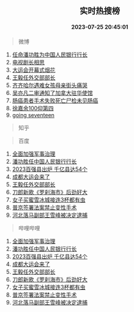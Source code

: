 <div align="center"><h2>实时热搜榜</h2><h4>2023-07-25 20:45:01</h4></div>

> 微博  

1. [任命潘功胜为中国人民银行行长](https://s.weibo.com/weibo?q=%23%E4%BB%BB%E5%91%BD%E6%BD%98%E5%8A%9F%E8%83%9C%E4%B8%BA%E4%B8%AD%E5%9B%BD%E4%BA%BA%E6%B0%91%E9%93%B6%E8%A1%8C%E8%A1%8C%E9%95%BF%23&t=31&band_rank=1&Refer=top)<br />
2. [电视剧长相思](https://s.weibo.com/weibo?q=%E7%94%B5%E8%A7%86%E5%89%A7%E9%95%BF%E7%9B%B8%E6%80%9D&t=31&band_rank=2&Refer=top)<br />
3. [大运会开幕式烟花](https://s.weibo.com/weibo?q=%23%E5%A4%A7%E8%BF%90%E4%BC%9A%E5%BC%80%E5%B9%95%E5%BC%8F%E7%83%9F%E8%8A%B1%23&t=31&band_rank=3&Refer=top)<br />
4. [王毅任外交部部长](https://s.weibo.com/weibo?q=%23%E7%8E%8B%E6%AF%85%E4%BB%BB%E5%A4%96%E4%BA%A4%E9%83%A8%E9%83%A8%E9%95%BF%23&t=31&band_rank=4&Refer=top)<br />
5. [齐齐哈尔遇难女孩母亲街头痛哭](https://s.weibo.com/weibo?q=%23%E9%BD%90%E9%BD%90%E5%93%88%E5%B0%94%E9%81%87%E9%9A%BE%E5%A5%B3%E5%AD%A9%E6%AF%8D%E4%BA%B2%E8%A1%97%E5%A4%B4%E7%97%9B%E5%93%AD%23&t=31&band_rank=5&Refer=top)<br />
6. [吴亦凡二审通知了加拿大驻华使馆](https://s.weibo.com/weibo?q=%23%E5%90%B4%E4%BA%A6%E5%87%A1%E4%BA%8C%E5%AE%A1%E9%80%9A%E7%9F%A5%E4%BA%86%E5%8A%A0%E6%8B%BF%E5%A4%A7%E9%A9%BB%E5%8D%8E%E4%BD%BF%E9%A6%86%23&t=31&band_rank=6&Refer=top)<br />
7. [肠癌患者手术失败死亡尸检未见肠癌](https://s.weibo.com/weibo?q=%23%E8%82%A0%E7%99%8C%E6%82%A3%E8%80%85%E6%89%8B%E6%9C%AF%E5%A4%B1%E8%B4%A5%E6%AD%BB%E4%BA%A1%E5%B0%B8%E6%A3%80%E6%9C%AA%E8%A7%81%E8%82%A0%E7%99%8C%23&t=31&band_rank=7&Refer=top)<br />
8. [徐嘉余100仰第四](https://s.weibo.com/weibo?q=%23%E5%BE%90%E5%98%89%E4%BD%99100%E4%BB%B0%E7%AC%AC%E5%9B%9B%23&t=31&band_rank=8&Refer=top)<br />
9. [going seventeen](https://s.weibo.com/weibo?q=going%20seventeen&t=31&band_rank=9&Refer=top)<br />

> 知乎  


> 百度  

1. [全面加强军事治理](https://www.baidu.com/s?wd=%E5%85%A8%E9%9D%A2%E5%8A%A0%E5%BC%BA%E5%86%9B%E4%BA%8B%E6%B2%BB%E7%90%86&sa=fyb_news&rsv_dl=fyb_news)<br />
2. [潘功胜任中国人民银行行长](https://www.baidu.com/s?wd=%E6%BD%98%E5%8A%9F%E8%83%9C%E4%BB%BB%E4%B8%AD%E5%9B%BD%E4%BA%BA%E6%B0%91%E9%93%B6%E8%A1%8C%E8%A1%8C%E9%95%BF&sa=fyb_news&rsv_dl=fyb_news)<br />
3. [2023百强县出炉 千亿县达54个](https://www.baidu.com/s?wd=2023%E7%99%BE%E5%BC%BA%E5%8E%BF%E5%87%BA%E7%82%89+%E5%8D%83%E4%BA%BF%E5%8E%BF%E8%BE%BE54%E4%B8%AA&sa=fyb_news&rsv_dl=fyb_news)<br />
4. [成都大运会来了](https://www.baidu.com/s?wd=%E6%88%90%E9%83%BD%E5%A4%A7%E8%BF%90%E4%BC%9A%E6%9D%A5%E4%BA%86&sa=fyb_news&rsv_dl=fyb_news)<br />
5. [王毅任外交部部长](https://www.baidu.com/s?wd=%E7%8E%8B%E6%AF%85%E4%BB%BB%E5%A4%96%E4%BA%A4%E9%83%A8%E9%83%A8%E9%95%BF&sa=fyb_news&rsv_dl=fyb_news)<br />
6. [刀郎新歌《罗刹海市》后劲好大](https://www.baidu.com/s?wd=%E5%88%80%E9%83%8E%E6%96%B0%E6%AD%8C%E3%80%8A%E7%BD%97%E5%88%B9%E6%B5%B7%E5%B8%82%E3%80%8B%E5%90%8E%E5%8A%B2%E5%A5%BD%E5%A4%A7&sa=fyb_news&rsv_dl=fyb_news)<br />
7. [女子买蜜雪冰城接连3杯都有虫](https://www.baidu.com/s?wd=%E5%A5%B3%E5%AD%90%E4%B9%B0%E8%9C%9C%E9%9B%AA%E5%86%B0%E5%9F%8E%E6%8E%A5%E8%BF%9E3%E6%9D%AF%E9%83%BD%E6%9C%89%E8%99%AB&sa=fyb_news&rsv_dl=fyb_news)<br />
8. [普京签署法案禁止变性手术](https://www.baidu.com/s?wd=%E6%99%AE%E4%BA%AC%E7%AD%BE%E7%BD%B2%E6%B3%95%E6%A1%88%E7%A6%81%E6%AD%A2%E5%8F%98%E6%80%A7%E6%89%8B%E6%9C%AF&sa=fyb_news&rsv_dl=fyb_news)<br />
9. [河北落马副部王雪峰被决定逮捕](https://www.baidu.com/s?wd=%E6%B2%B3%E5%8C%97%E8%90%BD%E9%A9%AC%E5%89%AF%E9%83%A8%E7%8E%8B%E9%9B%AA%E5%B3%B0%E8%A2%AB%E5%86%B3%E5%AE%9A%E9%80%AE%E6%8D%95&sa=fyb_news&rsv_dl=fyb_news)<br />

> 哔哩哔哩  

1. [全面加强军事治理](https://www.baidu.com/s?wd=%E5%85%A8%E9%9D%A2%E5%8A%A0%E5%BC%BA%E5%86%9B%E4%BA%8B%E6%B2%BB%E7%90%86&sa=fyb_news&rsv_dl=fyb_news)<br />
2. [潘功胜任中国人民银行行长](https://www.baidu.com/s?wd=%E6%BD%98%E5%8A%9F%E8%83%9C%E4%BB%BB%E4%B8%AD%E5%9B%BD%E4%BA%BA%E6%B0%91%E9%93%B6%E8%A1%8C%E8%A1%8C%E9%95%BF&sa=fyb_news&rsv_dl=fyb_news)<br />
3. [2023百强县出炉 千亿县达54个](https://www.baidu.com/s?wd=2023%E7%99%BE%E5%BC%BA%E5%8E%BF%E5%87%BA%E7%82%89+%E5%8D%83%E4%BA%BF%E5%8E%BF%E8%BE%BE54%E4%B8%AA&sa=fyb_news&rsv_dl=fyb_news)<br />
4. [成都大运会来了](https://www.baidu.com/s?wd=%E6%88%90%E9%83%BD%E5%A4%A7%E8%BF%90%E4%BC%9A%E6%9D%A5%E4%BA%86&sa=fyb_news&rsv_dl=fyb_news)<br />
5. [王毅任外交部部长](https://www.baidu.com/s?wd=%E7%8E%8B%E6%AF%85%E4%BB%BB%E5%A4%96%E4%BA%A4%E9%83%A8%E9%83%A8%E9%95%BF&sa=fyb_news&rsv_dl=fyb_news)<br />
6. [刀郎新歌《罗刹海市》后劲好大](https://www.baidu.com/s?wd=%E5%88%80%E9%83%8E%E6%96%B0%E6%AD%8C%E3%80%8A%E7%BD%97%E5%88%B9%E6%B5%B7%E5%B8%82%E3%80%8B%E5%90%8E%E5%8A%B2%E5%A5%BD%E5%A4%A7&sa=fyb_news&rsv_dl=fyb_news)<br />
7. [女子买蜜雪冰城接连3杯都有虫](https://www.baidu.com/s?wd=%E5%A5%B3%E5%AD%90%E4%B9%B0%E8%9C%9C%E9%9B%AA%E5%86%B0%E5%9F%8E%E6%8E%A5%E8%BF%9E3%E6%9D%AF%E9%83%BD%E6%9C%89%E8%99%AB&sa=fyb_news&rsv_dl=fyb_news)<br />
8. [普京签署法案禁止变性手术](https://www.baidu.com/s?wd=%E6%99%AE%E4%BA%AC%E7%AD%BE%E7%BD%B2%E6%B3%95%E6%A1%88%E7%A6%81%E6%AD%A2%E5%8F%98%E6%80%A7%E6%89%8B%E6%9C%AF&sa=fyb_news&rsv_dl=fyb_news)<br />
9. [河北落马副部王雪峰被决定逮捕](https://www.baidu.com/s?wd=%E6%B2%B3%E5%8C%97%E8%90%BD%E9%A9%AC%E5%89%AF%E9%83%A8%E7%8E%8B%E9%9B%AA%E5%B3%B0%E8%A2%AB%E5%86%B3%E5%AE%9A%E9%80%AE%E6%8D%95&sa=fyb_news&rsv_dl=fyb_news)<br />
